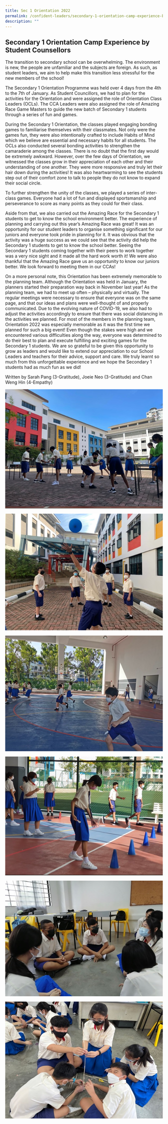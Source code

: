 ```yaml
---
title: Sec 1 Orientation 2022
permalink: /confident-leaders/secondary-1-orientation-camp-experience-by-student-counsellors/
description: ""
---
```


## Secondary 1 Orientation Camp Experience by Student Counsellors

The transition to secondary school can be overwhelming. The environment is new, the people are unfamiliar and the subjects are foreign. As such, as student leaders, we aim to help make this transition less stressful for the new members of the school!

The Secondary 1 Orientation Programme was held over 4 days from the 4th to the 7th of January. As Student Councillors, we had to plan for the activities for the Orientation and were assigned the role of Orientation Class Leaders (OCLs). The CCA Leaders were also assigned the role of Amazing Race Game Masters to guide the new batch of Secondary 1 students through a series of fun and games.

During the Secondary 1 Orientation, the classes played engaging bonding games to familiarise themselves with their classmates. Not only were the games fun, they were also intentionally crafted to include Habits of Mind which we believe are essential and necessary habits for all students. The OCLs also conducted several bonding activities to strengthen the camaraderie among the classes. There is no doubt that the first day would be extremely awkward. However, over the few days of Orientation, we witnessed the classes grow in their appreciation of each other and their understanding of one another. They were more responsive and truly let their hair down during the activities! It was also heartwarming to see the students step out of their comfort zone to talk to people they do not know to expand their social circle.

To further strengthen the unity of the classes, we played a series of inter-class games. Everyone had a lot of fun and displayed sportsmanship and perseverance to score as many points as they could for their class.

Aside from that, we also carried out the Amazing Race for the Secondary 1 students to get to know the school environment better. The experience of planning and carrying out this year’s Amazing Race was great! It was an opportunity for our student leaders to organise something significant for our juniors and everyone took pride in planning for it. It was obvious that the activity was a huge success as we could see that the activity did help the Secondary 1 students to get to know the school better. Seeing the Secondary 1 students coming together with their peers to work together was a very nice sight and it made all the hard work worth it! We were also thankful that the Amazing Race gave us an opportunity to know our juniors better. We look forward to meeting them in our CCAs!

On a more personal note, this Orientation has been extremely memorable to the planning team. Although the Orientation was held in January, the planners started their preparation way back in November last year! As the planning team, we had to meet up often – physically and virtually. The regular meetings were necessary to ensure that everyone was on the same page, and that our ideas and plans were well-thought of and properly communicated. Due to the evolving nature of COVID-19, we also had to adjust the activities accordingly to ensure that there was social distancing in the activities we planned. For most of the members in the planning team, Orientation 2022 was especially memorable as it was the first time we planned for such a big event! Even though the stakes were high and we encountered various difficulties along the way, everyone was determined to do their best to plan and execute fulfilling and exciting games for the Secondary 1 students. We are so grateful to be given this opportunity to grow as leaders and would like to extend our appreciation to our School Leaders and teachers for their advice, support and care. We truly learnt so much from this unforgettable experience and we hope the Secondary 1 students had as much fun as we did!

Written by Sarah Pang (3-Gratitude), Joeie Neo (3-Gratitude) and Chan Weng Hin (4-Empathy)

![](/images/Sec-Orient-1-2022-4.jpg)

![](/images/Sec-Orient-1-2022-1.jpg)

![](/images/Sec-Orient-1-2022-6.jpg)

![](/images/Sec-Orient-1-2022-2.jpg)

![](/images/Sec-Orient-1-2022-3.jpg)

![](/images/Sec-Orient-1-2022-5-2.jpg)